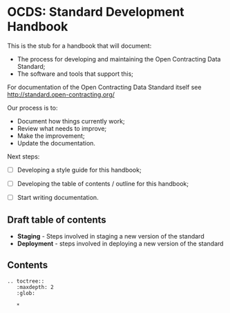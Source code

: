 OCDS: Standard Development Handbook
====================================

This is the stub for a handbook that will document:

* The process for developing and maintaining the Open Contracting Data Standard;
* The software and tools that support this; 

For documentation of the Open Contracting Data Standard itself see http://standard.open-contracting.org/ 

Our process is to:

* Document how things currently work;
* Review what needs to improve;
* Make the improvement;
* Update the documentation.

Next steps:

* [ ] Developing a style guide for this handbook;
* [ ] Developing the table of contents / outline for this handbook;
* [ ] Start writing documentation.


## Draft table of contents

* **Staging** - Steps involved in staging a new version of the standard
* **Deployment** - steps involved in deploying a new version of the standard


## Contents

```eval_rst
.. toctree::
   :maxdepth: 2
   :glob:
   
   *

```
